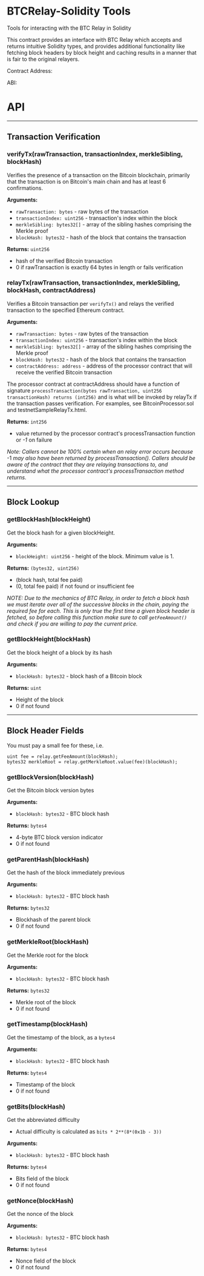 # BTCRelay-Solidity Tools
Tools for interacting with the BTC Relay in Solidity

This contract provides an interface with BTC Relay which accepts and returns intuitive Solidity types, and provides additional functionality like fetching block headers by block height and caching results in a manner that is fair to the original relayers.

Contract Address:

ABI:

# API
----

## Transaction Verification

### verifyTx(rawTransaction, transactionIndex, merkleSibling, blockHash)

Verifies the presence of a transaction on the Bitcoin blockchain, primarily that the transaction is on Bitcoin's main chain and has at least 6 confirmations.

**Arguments:**
* `rawTransaction: bytes` - raw bytes of the transaction
* `transactionIndex: uint256` - transaction's index within the block
* `merkleSibling: bytes32[]` - array of the sibling hashes comprising the Merkle proof
* `blockHash: bytes32` - hash of the block that contains the transaction

**Returns:** `uint256`
* hash of the verified Bitcoin transaction
* 0 if rawTransaction is exactly 64 bytes in length or fails verification

### relayTx(rawTransaction, transactionIndex, merkleSibling, blockHash, contractAddress)

Verifies a Bitcoin transaction per `verifyTx()` and relays the verified transaction to the specified Ethereum contract.

**Arguments:**
* `rawTransaction: bytes` - raw bytes of the transaction
* `transactionIndex: uint256` - transaction's index within the block
* `merkleSibling: bytes32[]` - array of the sibling hashes comprising the Merkle proof
* `blockHash: bytes32` - hash of the block that contains the transaction
* `contractAddress: address` - address of the processor contract that will receive the verified Bitcoin transaction

The processor contract at contractAddress should have a function of signature `processTransaction(bytes rawTransaction, uint256 transactionHash) returns (int256)` and is what will be invoked by relayTx if the transaction passes verification. For examples, see BitcoinProcessor.sol and testnetSampleRelayTx.html.

**Returns:** `int256`
* value returned by the processor contract's processTransaction function
or _-1_ on failure

_Note: Callers cannot be 100% certain when an relay error occurs because_ -1  _may also have been returned by processTransaction(). Callers should be aware of the contract that they are relaying transactions to, and understand what the processor contract's processTransaction method returns._

--------------------------------------------------------------------------------

## Block Lookup

### getBlockHash(blockHeight)

Get the block hash for a given blockHeight.

**Arguments:**
* `blockHeight: uint256` - height of the block. Minimum value is 1.

**Returns:** `(bytes32, uint256)`
* (block hash, total fee paid)
* (0, total fee paid) if not found or insufficient fee

*NOTE:  Due to the mechanics of BTC Relay, in order to fetch a block hash we must iterate over all of the successive blocks in the chain, paying the required fee for each. This is only true the first time a given block header is fetched, so before calling this function make sure to call `getFeeAmount()` and check if you are willing to pay the current price.*


### getBlockHeight(blockHash)

Get the block height of a block by its hash

**Arguments:**
* `blockHash: bytes32` - block hash of a Bitcoin block

**Returns:** `uint`
* Height of the block
* 0 if not found

--------------------------------------------------------------------------------

## Block Header Fields

You must pay a small fee for these, i.e.

    uint fee = relay.getFeeAmount(blockHash);
    bytes32 merkleRoot = relay.getMerkleRoot.value(fee)(blockHash);

### getBlockVersion(blockHash)

Get the Bitcoin block version bytes

**Arguments:**
* `blockHash: bytes32` - BTC block hash

**Returns:** `bytes4`
* 4-byte BTC block version indicator
* 0 if not found

### getParentHash(blockHash)

Get the hash of the block immediately previous

**Arguments:**
* `blockHash: bytes32` - BTC block hash

**Returns:** `bytes32`
* Blockhash of the parent block
* 0 if not found

### getMerkleRoot(blockHash)

Get the Merkle root for the block

**Arguments:**
* `blockHash: bytes32` - BTC block hash

**Returns:** `bytes32`
* Merkle root of the block
* 0 if not found

### getTimestamp(blockHash)

Get the timestamp of the block, as a `bytes4`

**Arguments:**
* `blockHash: bytes32` - BTC block hash

**Returns:** `bytes4`
* Timestamp of the block
* 0 if not found

### getBits(blockHash)

Get the abbreviated difficulty
- Actual difficulty is calculated as `bits * 2**(8*(0x1b - 3))`

**Arguments:**
* `blockHash: bytes32` - BTC block hash

**Returns:** `bytes4`
* Bits field of the block
* 0 if not found

### getNonce(blockHash)

Get the nonce of the block

**Arguments:**
* `blockHash: bytes32` - BTC block hash

**Returns:** `bytes4`
* Nonce field of the block
* 0 if not found
